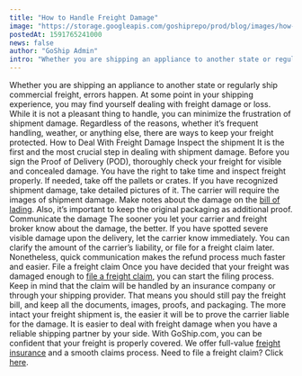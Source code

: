 ```yaml
---
title: "How to Handle Freight Damage"
image: "https://storage.googleapis.com/goshiprepo/prod/blog/images/how-to-handle-freight-damage.jpg"
postedAt: 1591765241000
news: false
author: "GoShip Admin"
intro: "Whether you are shipping an appliance to another state or regularly ship commercial freight, errors happen. At some point in your shipping experience, you may find yourself dealing with freight damage or loss. While it is not a pleasant thing to handle, you can minimize the frustration of shipment damage. Regardless of the reasons, whether it’s frequent handling, weather, or anything else, there are ways to keep your freight protected. How to Deal With Freight Damage Inspect the shipment It is the first and"
---
```

Whether you are shipping an appliance to another state or regularly ship commercial freight, errors happen. At some point in your shipping experience, you may find yourself dealing with freight damage or loss. While it is not a pleasant thing to handle, you can minimize the frustration of shipment damage. Regardless of the reasons, whether it’s frequent handling, weather, or anything else, there are ways to keep your freight protected. How to Deal With Freight Damage Inspect the shipment It is the first and the most crucial step in dealing with shipment damage. Before you sign the Proof of Delivery (POD), thoroughly check your freight for visible and concealed damage. You have the right to take time and inspect freight properly. If needed, take off the pallets or crates. If you have recognized shipment damage, take detailed pictures of it. The carrier will require the images of shipment damage. Make notes about the damage on the [bill of lading](https://www.plslogistics.com/blog/what-is-bill-of-lading/). Also, it’s important to keep the original packaging as additional proof. Communicate the damage The sooner you let your carrier and freight broker know about the damage, the better. If you have spotted severe visible damage upon the delivery, let the carrier know immediately. You can clarify the amount of the carrier’s liability, or file for a freight claim later. Nonetheless, quick communication makes the refund process much faster and easier. File a freight claim Once you have decided that your freight was damaged enough to [file a freight claim](https://www.goship.com/blog/how-to-file-a-freight-claim/), you can start the filing process. Keep in mind that the claim will be handled by an insurance company or through your shipping provider. That means you should still pay the freight bill, and keep all the documents, images, proofs, and packaging. The more intact your freight shipment is, the easier it will be to prove the carrier liable for the damage. It is easier to deal with freight damage when you have a reliable shipping partner by your side. With GoShip.com, you can be confident that your freight is properly covered. We offer full-value [freight insurance](https://www.goship.com/shipping-services/freight-insurance/) and a smooth claims process. Need to file a freight claim? Click [here](https://www.goship.com/claim/).
